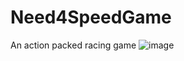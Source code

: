 # Need4SpeedGame
An action packed racing game
![image](https://github.com/user-attachments/assets/6204c8e8-cd5d-41c2-949d-73ca7e04aa42)
